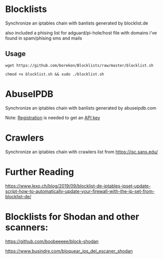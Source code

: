 # Blocklists
Synchronize an iptables chain with banlists generated by blocklist.de

also included a phising list for adguard/pi-hole/host file with domains i've found in spam/phising sms and mails
## Usage
`wget https://github.com/borekon/Blocklists/raw/master/blocklist.sh`

`chmod +x blocklist.sh && sudo ./blocklist.sh`
# AbuseIPDB
Synchronize an iptables chain with banlists generated by abuseipdb.com

Note: [Registration](https://www.abuseipdb.com/pricing) is needed to get an [API key](https://www.abuseipdb.com/account/api)

# Crawlers
Synchronize an iptables chain with crawlers list from https://isc.sans.edu/

# Further Reading
https://www.lexo.ch/blog/2019/09/blocklist-de-iptables-ipset-update-script-how-to-automatically-update-your-firewall-with-the-ip-set-from-blocklist-de/

# Blocklists for Shodan and other scanners:

https://github.com/boobeeeee/block-shodan

https://www.busindre.com/bloquear_ips_del_escaner_shodan
